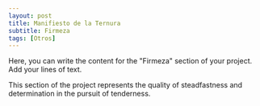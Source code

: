 ```yaml
---
layout: post
title: Manifiesto de la Ternura
subtitle: Firmeza
tags: [Otros]
---
```


Here, you can write the content for the "Firmeza" section of your project. Add your lines of text.

This section of the project represents the quality of steadfastness and determination in the pursuit of tenderness.
